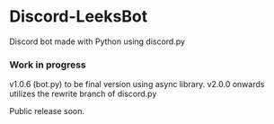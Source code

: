 # Discord-LeeksBot
Discord bot made with Python using discord.py

### Work in progress

v1.0.6 (bot.py) to be final version using async library.
v2.0.0 onwards utilizes the rewrite branch of discord.py

Public release soon.
